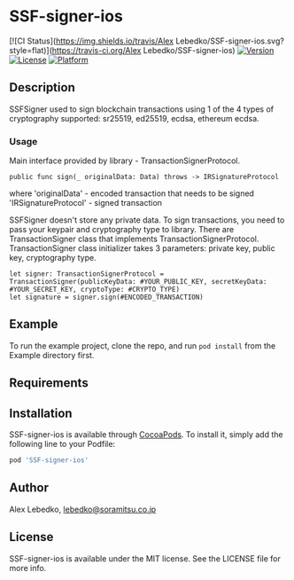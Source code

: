 # SSF-signer-ios

[![CI Status](https://img.shields.io/travis/Alex Lebedko/SSF-signer-ios.svg?style=flat)](https://travis-ci.org/Alex Lebedko/SSF-signer-ios)
[![Version](https://img.shields.io/cocoapods/v/SSF-signer-ios.svg?style=flat)](https://cocoapods.org/pods/SSF-signer-ios)
[![License](https://img.shields.io/cocoapods/l/SSF-signer-ios.svg?style=flat)](https://cocoapods.org/pods/SSF-signer-ios)
[![Platform](https://img.shields.io/cocoapods/p/SSF-signer-ios.svg?style=flat)](https://cocoapods.org/pods/SSF-signer-ios)

## Description

SSFSigner used to sign blockchain transactions using 1 of the 4 types of cryptography supported: sr25519, ed25519, ecdsa, ethereum ecdsa.

### Usage
Main interface provided by library - TransactionSignerProtocol.

```
public func sign(_ originalData: Data) throws -> IRSignatureProtocol
```

where 
'originalData' - encoded transaction that needs to be signed
'IRSignatureProtocol' - signed transaction

SSFSigner doesn't store any private data. To sign transactions, you need to pass your keypair and cryptography type to library. There are TransactionSigner class that implements TransactionSignerProtocol. TransactionSigner class initializer takes 3 parameters: private key, public key, cryptography type.

```
let signer: TransactionSignerProtocol = TransactionSigner(publicKeyData: #YOUR_PUBLIC_KEY, secretKeyData: #YOUR_SECRET_KEY, cryptoType: #CRYPTO_TYPE)
let signature = signer.sign(#ENCODED_TRANSACTION)
```

## Example

To run the example project, clone the repo, and run `pod install` from the Example directory first.

## Requirements

## Installation

SSF-signer-ios is available through [CocoaPods](https://cocoapods.org). To install
it, simply add the following line to your Podfile:

```ruby
pod 'SSF-signer-ios'
```

## Author

Alex Lebedko, lebedko@soramitsu.co.jp

## License

SSF-signer-ios is available under the MIT license. See the LICENSE file for more info.

